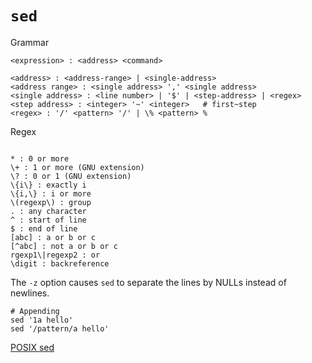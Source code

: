 # `sed`

Grammar

```
<expression> : <address> <command>

<address> : <address-range> | <single-address>
<address range> : <single address> ',' <single address>
<single address> : <line number> | '$' | <step-address> | <regex>
<step address> : <integer> '~' <integer>   # first~step
<regex> : '/' <pattern> '/' | \% <pattern> %
```

Regex

```

* : 0 or more
\+ : 1 or more (GNU extension)
\? : 0 or 1 (GNU extension)
\{i\} : exactly i
\{i,\} : i or more
\(regexp\) : group
. : any character
^ : start of line
$ : end of line
[abc] : a or b or c
[^abc] : not a or b or c
rgexp1\|regexp2 : or
\digit : backreference
```

The `-z` option causes `sed` to separate the lines by NULLs instead of newlines.

```
# Appending
sed '1a hello'
sed '/pattern/a hello'
```

[POSIX sed](https://pubs.opengroup.org/onlinepubs/9699919799/utilities/sed.html)
